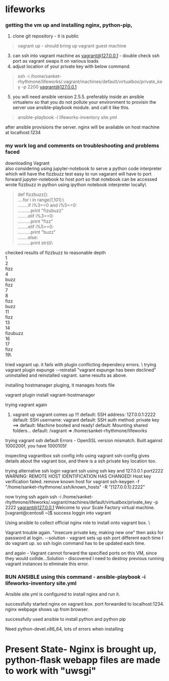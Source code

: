 # lifeworks

### getting the vm up and installing nginx, python-pip, 
1. clone git repository - it is public
> vagrant up - should bring up vagrant guest machine
3. can ssh into vagrant machine as vagrant@127.0.0.1 - double check ssh port as vagrant swaps it on various loads
4. adjust location of your private key with below command.
> ssh -i /home/sanket-rhythmone/lifeworks/.vagrant/machines/default/virtualbox/private_key -p 2200 vagrant@127.0.0.1

5. you will need ansible version 2.5.5. preferably inside an ansible virtualenv so that you do not pollute your environment
to provisin the server use ansible-playbook module. and call it like this.
> ansible-playbook -i lifeworks-inventory site.yml

after ansible provisions the server. nginx will be available on host machine at localhost:1234


### my work log and comments on troubleshooting and problems faced

 downloading Vagrant \
 also considering using jupyter-notebook to serve a python code interpreter which will have the fizzbuzz test easy to run
 vagarant will have to port forward jupyter-notebook to host port so that notebook can be accessed
 wrote fizzbuzz in python using ipython notebook interpreter locally\
 
> def fizzbuzz():\
> ....for i in range(1,101):\  
> ........if i%3==0 and i%5==0:\
> ..........print "fizubuzz"\
> ........elif i%3==0:\
> ..........print "fizz"\
> ........elif i%5==0:\
> ..........print "buzz"\
> ........else:\
> ..........print str(i)\

 checked results of fizzbuzz to reasonable depth\
 1\
 2\
 fizz\
 4\
 buzz\
 fizz\
 7\
 8\
 fizz\
 buzz\
 11\
 fizz\
 13\
 14\
 fizubuzz\
 16\
 17\
 fizz\
 19\

tried vagrant up. it fails with plugin conflicting dependecy errors.  \ 
 trying vagrant plugin expunge --reinstall
 "vagrant expunge has been declined"
uninstalled and reinstalled vagrant.
same results as above. 

installing hostmanager pluging, it manages hosts file

vagrant plugin install vagrant-hostmanager
 
 trying vagrant again
 1. vagrant up 
 vagrant comes up !!!
default: SSH address: 127.0.0.1:2222
    default: SSH username: vagrant
    default: SSH auth method: private key
==> default: Machine booted and ready!
 default: Mounting shared folders...
    default: /vagrant => /home/sanket-rhythmone/lifeworks

trying vagrant ssh default
Errors - OpenSSL version mismatch. Built against 1000200f, you have 1000105f

inspecting vagrantbox ssh config info using 
vagrant ssh-config
gives details about the vagrant box, and there is a ssh private key location too.

trying alternative ssh login vagrant ssh using ssh key and 127.0.0.1 port2222
WARNING: REMOTE HOST IDENTIFICATION HAS CHANGED!
Host key verification failed.
remove known host for vagrant 
ssh-keygen -f "/home/sanket-rhythmone/.ssh/known_hosts" -R "[127.0.0.1]:2222"

now trying ssh again 
ssh -i /home/sanket-rhythmone/lifeworks/.vagrant/machines/default/virtualbox/private_key -p 2222 vagrant@127.0.0.1
Welcome to your Scale Factory virtual machine.
[vagrant@centos6 ~]$
success loggin into vagrant

Using ansible to collect official nginx role to install onto vagrant box. \

Vagrant trouble again. "insecure private key, making new one" then asks for password at login.
--solution - vagrant sets up ssh port different each time I do vagrant up. so ssh login command has to be updated each time.

 
and again - Vagrant cannot forward the specified ports on this VM, since they
would collide...Solution - discovered I need to destroy previous running vagrant instances to eliminate this error.

### RUN ANSIBLE using this command - ansible-playbook -i lifeworks-inventory site.yml

Ansible site.yml is configured to install nginx and run it.

successfully started nginx on vagrant box. port forwarded to localhost:1234. nginx webpage shows up from browser.

successfully used ansible to install python and python pip

Need python-devel.x86_64, lots of errors when installing

# Present State- Nginx is brought up, python-flask webapp files are made to work with "uwsgi" 
 



